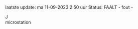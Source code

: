 laatste update: 
ma 11-09-2023  2:50   uur 
Status: FAALT - fout - 
<div class="service R">J</div><div class="service R">microstation</div>